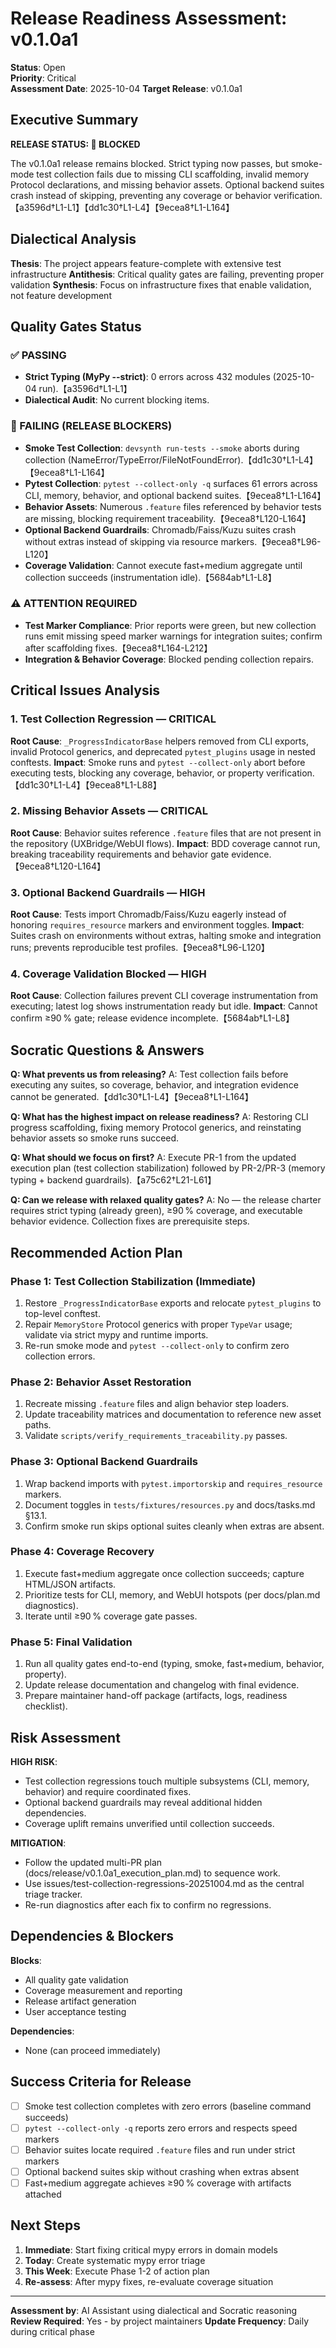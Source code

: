 # Release Readiness Assessment: v0.1.0a1

**Status**: Open  
**Priority**: Critical  
**Assessment Date**: 2025-10-04
**Target Release**: v0.1.0a1  

## Executive Summary

**RELEASE STATUS: 🔴 BLOCKED**

The v0.1.0a1 release remains blocked. Strict typing now passes, but smoke-mode test collection fails due to missing CLI scaffolding, invalid memory Protocol declarations, and missing behavior assets. Optional backend suites crash instead of skipping, preventing any coverage or behavior verification.【a3596d†L1-L1】【dd1c30†L1-L4】【9ecea8†L1-L164】

## Dialectical Analysis

**Thesis**: The project appears feature-complete with extensive test infrastructure
**Antithesis**: Critical quality gates are failing, preventing proper validation
**Synthesis**: Focus on infrastructure fixes that enable validation, not feature development

## Quality Gates Status

### ✅ PASSING
- **Strict Typing (MyPy --strict)**: 0 errors across 432 modules (2025-10-04 run).【a3596d†L1-L1】
- **Dialectical Audit**: No current blocking items.

### 🔴 FAILING (RELEASE BLOCKERS)
- **Smoke Test Collection**: `devsynth run-tests --smoke` aborts during collection (NameError/TypeError/FileNotFoundError).【dd1c30†L1-L4】【9ecea8†L1-L164】
- **Pytest Collection**: `pytest --collect-only -q` surfaces 61 errors across CLI, memory, behavior, and optional backend suites.【9ecea8†L1-L164】
- **Behavior Assets**: Numerous `.feature` files referenced by behavior tests are missing, blocking requirement traceability.【9ecea8†L120-L164】
- **Optional Backend Guardrails**: Chromadb/Faiss/Kuzu suites crash without extras instead of skipping via resource markers.【9ecea8†L96-L120】
- **Coverage Validation**: Cannot execute fast+medium aggregate until collection succeeds (instrumentation idle).【5684ab†L1-L8】

### ⚠️ ATTENTION REQUIRED
- **Test Marker Compliance**: Prior reports were green, but new collection runs emit missing speed marker warnings for integration suites; confirm after scaffolding fixes.【9ecea8†L164-L212】
- **Integration & Behavior Coverage**: Blocked pending collection repairs.

## Critical Issues Analysis

### 1. Test Collection Regression — CRITICAL
**Root Cause**: `_ProgressIndicatorBase` helpers removed from CLI exports, invalid Protocol generics, and deprecated `pytest_plugins` usage in nested conftests.
**Impact**: Smoke runs and `pytest --collect-only` abort before executing tests, blocking any coverage, behavior, or property verification.【dd1c30†L1-L4】【9ecea8†L1-L88】

### 2. Missing Behavior Assets — CRITICAL
**Root Cause**: Behavior suites reference `.feature` files that are not present in the repository (UXBridge/WebUI flows).
**Impact**: BDD coverage cannot run, breaking traceability requirements and behavior gate evidence.【9ecea8†L120-L164】

### 3. Optional Backend Guardrails — HIGH
**Root Cause**: Tests import Chromadb/Faiss/Kuzu eagerly instead of honoring `requires_resource` markers and environment toggles.
**Impact**: Suites crash on environments without extras, halting smoke and integration runs; prevents reproducible test profiles.【9ecea8†L96-L120】

### 4. Coverage Validation Blocked — HIGH
**Root Cause**: Collection failures prevent CLI coverage instrumentation from executing; latest log shows instrumentation ready but idle.
**Impact**: Cannot confirm ≥90 % gate; release evidence incomplete.【5684ab†L1-L8】

## Socratic Questions & Answers

**Q: What prevents us from releasing?**
A: Test collection fails before executing any suites, so coverage, behavior, and integration evidence cannot be generated.【dd1c30†L1-L4】【9ecea8†L1-L164】

**Q: What has the highest impact on release readiness?**
A: Restoring CLI progress scaffolding, fixing memory Protocol generics, and reinstating behavior assets so smoke runs succeed.

**Q: What should we focus on first?**
A: Execute PR-1 from the updated execution plan (test collection stabilization) followed by PR-2/PR-3 (memory typing + backend guardrails).【a75c62†L21-L61】

**Q: Can we release with relaxed quality gates?**
A: No — the release charter requires strict typing (already green), ≥90 % coverage, and executable behavior evidence. Collection fixes are prerequisite steps.

## Recommended Action Plan

### Phase 1: Test Collection Stabilization (Immediate)
1. Restore `_ProgressIndicatorBase` exports and relocate `pytest_plugins` to top-level conftest.
2. Repair `MemoryStore` Protocol generics with proper `TypeVar` usage; validate via strict mypy and runtime imports.
3. Re-run smoke mode and `pytest --collect-only` to confirm zero collection errors.

### Phase 2: Behavior Asset Restoration
1. Recreate missing `.feature` files and align behavior step loaders.
2. Update traceability matrices and documentation to reference new asset paths.
3. Validate `scripts/verify_requirements_traceability.py` passes.

### Phase 3: Optional Backend Guardrails
1. Wrap backend imports with `pytest.importorskip` and `requires_resource` markers.
2. Document toggles in `tests/fixtures/resources.py` and docs/tasks.md §13.1.
3. Confirm smoke run skips optional suites cleanly when extras are absent.

### Phase 4: Coverage Recovery
1. Execute fast+medium aggregate once collection succeeds; capture HTML/JSON artifacts.
2. Prioritize tests for CLI, memory, and WebUI hotspots (per docs/plan.md diagnostics).
3. Iterate until ≥90 % coverage gate passes.

### Phase 5: Final Validation
1. Run all quality gates end-to-end (typing, smoke, fast+medium, behavior, property).
2. Update release documentation and changelog with final evidence.
3. Prepare maintainer hand-off package (artifacts, logs, readiness checklist).

## Risk Assessment

**HIGH RISK**:
- Test collection regressions touch multiple subsystems (CLI, memory, behavior) and require coordinated fixes.
- Optional backend guardrails may reveal additional hidden dependencies.
- Coverage uplift remains unverified until collection succeeds.

**MITIGATION**:
- Follow the updated multi-PR plan (docs/release/v0.1.0a1_execution_plan.md) to sequence work.
- Use issues/test-collection-regressions-20251004.md as the central triage tracker.
- Re-run diagnostics after each fix to confirm no regressions.

## Dependencies & Blockers

**Blocks**:
- All quality gate validation
- Coverage measurement and reporting
- Release artifact generation
- User acceptance testing

**Dependencies**:
- None (can proceed immediately)

## Success Criteria for Release

- [ ] Smoke test collection completes with zero errors (baseline command succeeds)
- [ ] `pytest --collect-only -q` reports zero errors and respects speed markers
- [ ] Behavior suites locate required `.feature` files and run under strict markers
- [ ] Optional backend suites skip without crashing when extras absent
- [ ] Fast+medium aggregate achieves ≥90 % coverage with artifacts attached

## Next Steps

1. **Immediate**: Start fixing critical mypy errors in domain models
2. **Today**: Create systematic mypy error triage
3. **This Week**: Execute Phase 1-2 of action plan
4. **Re-assess**: After mypy fixes, re-evaluate coverage situation

---

**Assessment by**: AI Assistant using dialectical and Socratic reasoning
**Review Required**: Yes - by project maintainers
**Update Frequency**: Daily during critical phase
